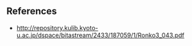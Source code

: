 ## References

- http://repository.kulib.kyoto-u.ac.jp/dspace/bitastream/2433/187059/1/Ronko3_043.pdf